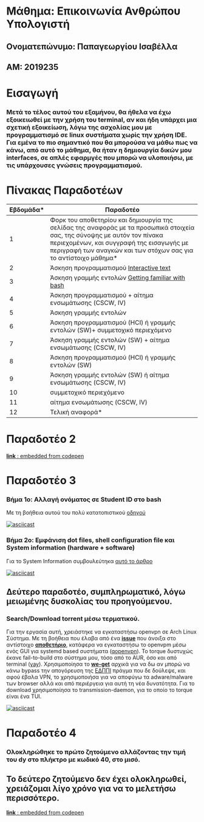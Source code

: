 # **Μάθημα: Επικοινωνία Ανθρώπου Υπολογιστή**

## **Ονοματεπώνυμο: Παπαγεωργίου Ισαβέλλα**
## **ΑΜ: 2019235**


# **Εισαγωγή**
### Μετά το τέλος αυτού του εξαμήνου, θα ήθελα να έχω εξοικειωθεί με την χρήση του terminal, αν και ήδη υπάρχει μια σχετική εξοικείωση, λόγω της ασχολίας μου με προγραμματισμό σε linux συστήματα χωρίς την χρήση IDE. Για εμένα το πιο σημαντικό που θα μπορούσα να μάθω πως να κάνω, από αυτό το μάθημα, θα ήταν η δημιουργία δικών μου interfaces, σε απλές εφαρμγές που μπορώ να υλοποιήσω, με τις υπάρχουσες γνώσεις προγραμματισμού. 

# Πίνακας Παραδοτέων

| Εβδομάδα* | Παραδοτέο |
| --- | --- |
| 1 | Φορκ του αποθετηρίου και δημιουργία της σελίδας της αναφοράς με τα προσωπικά στοιχεία σας, της σύνοψης με αυτόν τον πίνακα περιεχομένων, και συγγραφή της εισαγωγής με περιγραφή των αναγκών και των στόχων σας για το αντίστοιχο μάθημα* |
| 2 | Άσκηση προγραμματισμού [Interactive text](#Παραδοτέο-2) | 
| 3 | Άσκηση γραμμής εντολών [Getting familiar with bash](#Παραδοτέο-3)|
| 4 | Άσκηση προγραμματισμού + αίτημα ενσωμάτωσης (CSCW, IV) |
| 5 | Άσκηση γραμμής εντολών |
| 6 | Άσκηση προγραμματισμού (HCI) ή γραμμής εντολών (SW)+ συμμετοχικό περιεχόμενο |
| 7 | Άσκηση γραμμής εντολών (SW) + αίτημα ενσωμάτωσης (CSCW, IV) |
| 8 | Άσκηση προγραμματισμού (HCI) ή γραμμής εντολών (SW) |
| 9 | Άσκηση γραμμής εντολών (SW) ή αίτημα ενσωμάτωσης (CSCW, IV) |
| 10 | συμμετοχικό περιεχόμενο |
| 11 | αίτημα ενσωμάτωσης (CSCW, IV) |
| 12 | Τελική αναφορά* |

# Παραδοτέο 2
[**link** : embedded from codepen](https://codepen.io/isabellapap/embed/preview/abZmLap?height=265&theme-id=light&default-tab=css,result)

 
# Παραδοτέο 3

### Βήμα 1ο: Αλλαγή ονόματος σε Student ID στο bash
Με τη βοήθεια αυτού του πολύ κατατοπιστικού [οδηγού](https://phoenixnap.com/kb/change-bash-prompt-linux)

[![asciicast](https://asciinema.org/a/Ta70L3oqMnG3h1dC22qb92CPX.svg)](https://asciinema.org/a/Ta70L3oqMnG3h1dC22qb92CPX)

### Βήμα 2ο: Εμφάνιση dot files, shell configuration file και System information (hardware + software)
Για το System Information συμβουλεύτηκα [αυτό το άρθρο](https://vitux.com/get-linux-system-and-hardware-details-on-the-command-line/)

[![asciicast](https://asciinema.org/a/mpUVCTOO176TLj2dd1MR8gU0s.svg)](https://asciinema.org/a/mpUVCTOO176TLj2dd1MR8gU0s)

## Δεύτερο παραδοτέο, συμπληρωματικό, λόγω μειωμένης δυσκολίας του προηγούμενου.
### Search/Download torrent μέσω τερματικού.
Για την εργασία αυτή, χρειάστηκε να εγκαταστήσω openvpn σε Arch Linux Σύστημα. Με τη βοήθεια που έλαβα από ένα [**issue**](https://github.com/epidrome/dokey/issues/1#issue-732227411) που άνοιξα στο αντίστοιχο [**αποθετήριο**](https://github.com/epidrome/dokey.git), κατάφερα να εγκαταστήσω το openvpm μέσω ενός GUI για systemd based συστήματα ([qopenvpn](https://github.com/xmikos/qopenvpn)).
Το torque δυστυχώς έκανε fail-to-build στο σύστημα μου, τόσο από το AUR, όσο και από terminal ([yay](https://github.com/Jguer/yay)). Χρησιμοποίησα το [**we-get**](https://ostechnix.com/search-torrents-command-line-linux/) αρχικά για να δω αν μπορώ να κάνω bypass την απογόρευση της [ΕΔΠΠΙ](https://opi.gr/edppi_block/edppi_block.html) πράγμα που δε δούλεψε, και αφού έβαλα VPN, το χρησιμοποιήσα για να αποφύγω τα adware/malware των browser αλλά και από περιέργεια για αυτή τη νέα δυνατότητα. Για το download χρησιμοποίησα το transmission-daemon, για το οποίο το torque είναι ένα TUI.

[![asciicast](https://asciinema.org/a/25xfOzXjVqURCtDU9EpV6ThoH.svg)](https://asciinema.org/a/25xfOzXjVqURCtDU9EpV6ThoH)

# Παραδοτέο 4

### Ολοκληρώθηκε το πρώτο ζητούμενο αλλάζοντας την τιμή του dy στο πλήκτρο με κωδικό 40, στο μισό.
## Το δεύτερο ζητούμενο δεν έχει ολοκληρωθεί, χρειάζομαι λίγο χρόνο για να το μελετήσω περισσότερο.

[**link** : embedded from codepen](https://codepen.io/isabellapap/embed/OJXZexE?height=265&theme-id=light&default-tab=js,result)
